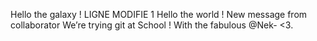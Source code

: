 
Hello the galaxy !
LIGNE MODIFIE 1
Hello the world ! New message from collaborator
We’re trying git at School !
With the fabulous @Nek-  <3.
